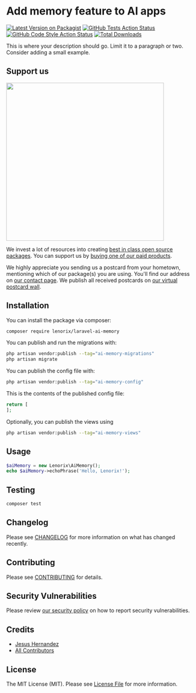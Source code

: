 # Add memory feature to AI apps

[![Latest Version on Packagist](https://img.shields.io/packagist/v/lenorix/laravel-ai-memory.svg?style=flat-square)](https://packagist.org/packages/lenorix/laravel-ai-memory)
[![GitHub Tests Action Status](https://img.shields.io/github/actions/workflow/status/lenorix/laravel-ai-memory/run-tests.yml?branch=main&label=tests&style=flat-square)](https://github.com/lenorix/laravel-ai-memory/actions?query=workflow%3Arun-tests+branch%3Amain)
[![GitHub Code Style Action Status](https://img.shields.io/github/actions/workflow/status/lenorix/laravel-ai-memory/fix-php-code-style-issues.yml?branch=main&label=code%20style&style=flat-square)](https://github.com/lenorix/laravel-ai-memory/actions?query=workflow%3A"Fix+PHP+code+style+issues"+branch%3Amain)
[![Total Downloads](https://img.shields.io/packagist/dt/lenorix/laravel-ai-memory.svg?style=flat-square)](https://packagist.org/packages/lenorix/laravel-ai-memory)

This is where your description should go. Limit it to a paragraph or two. Consider adding a small example.

## Support us

[<img src="https://github-ads.s3.eu-central-1.amazonaws.com/laravel-ai-memory.jpg?t=1" width="419px" />](https://spatie.be/github-ad-click/laravel-ai-memory)

We invest a lot of resources into creating [best in class open source packages](https://spatie.be/open-source). You can support us by [buying one of our paid products](https://spatie.be/open-source/support-us).

We highly appreciate you sending us a postcard from your hometown, mentioning which of our package(s) you are using. You'll find our address on [our contact page](https://spatie.be/about-us). We publish all received postcards on [our virtual postcard wall](https://spatie.be/open-source/postcards).

## Installation

You can install the package via composer:

```bash
composer require lenorix/laravel-ai-memory
```

You can publish and run the migrations with:

```bash
php artisan vendor:publish --tag="ai-memory-migrations"
php artisan migrate
```

You can publish the config file with:

```bash
php artisan vendor:publish --tag="ai-memory-config"
```

This is the contents of the published config file:

```php
return [
];
```

Optionally, you can publish the views using

```bash
php artisan vendor:publish --tag="ai-memory-views"
```

## Usage

```php
$aiMemory = new Lenorix\AiMemory();
echo $aiMemory->echoPhrase('Hello, Lenorix!');
```

## Testing

```bash
composer test
```

## Changelog

Please see [CHANGELOG](CHANGELOG.md) for more information on what has changed recently.

## Contributing

Please see [CONTRIBUTING](CONTRIBUTING.md) for details.

## Security Vulnerabilities

Please review [our security policy](../../security/policy) on how to report security vulnerabilities.

## Credits

- [Jesus Hernandez](https://github.com/jhg)
- [All Contributors](../../contributors)

## License

The MIT License (MIT). Please see [License File](LICENSE.md) for more information.
